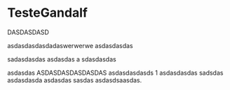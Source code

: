 # TesteGandalf

DASDASDASD

asdasdasdasdadaswerwerwe asdasdasdas

sadasdasdas
asdasdas
a
sdasdasdas

asdasdas
ASDASDASDASDASDAS
asdasdasdasds
1
asdasdasdas
sadsdas
asdasdasda
asdasdas
sasdas
asdasdsaasdas.
